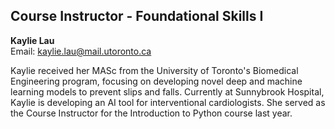 ## Course Instructor - Foundational Skills I

**Kaylie Lau**  
Email: kaylie.lau@mail.utoronto.ca  

Kaylie received her MASc from the University of Toronto's Biomedical Engineering program, focusing on developing novel deep and machine learning models to prevent slips and falls. Currently at Sunnybrook Hospital, Kaylie is developing an AI tool for interventional cardiologists. She served as the Course Instructor for the Introduction to Python course last year.

